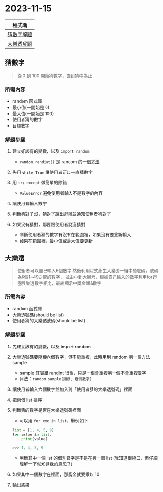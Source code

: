 # 2023-11-15

| 程式碼 |
| ---- |
| [猜數字解題](DavinciCode.py) |  
| [大樂透解題](lottery.py) |

## 猜數字

> 從 0 到 100 開始猜數字，直到猜中為止

### 所需內容

- random 函式庫
- 最小值(一開始是 0)
- 最大值(一開始是 100)
- 使用者猜的數字
- 目標數字

### 解題步驟

1. 建立好該有的變數，以及 `import random`

    - `random.randint()` 是 random 的一個[方法](https://www.runoob.com/python3/ref-random-randint.html)

2. 先用 `while True` 讓使用者可以一直猜數字
3. 用 `try except` 做簡單的除錯

    - `ValueError` 避免使用者輸入不是數字的內容

4. 讓使用者輸入數字
5. 判斷猜對了沒，猜對了跳出迴圈並通知使用者猜對了
6. 如果沒有猜對，那要跟使用者說沒猜對

    - 判斷使用者猜的數字有沒有在範圍裡，如果沒有要重新輸入
    - 如果在範圍裡，最小值或最大值要更新

## 大樂透

> 使用者可以自己輸入6個數字
> 然後利用程式產生大樂透一組中獎號碼，號碼為6個1~49之間的數字，
> 並由小到大顯示，根據自己輸入的數字利用for迴圈與樂透數字相比，最終顯示中獎金額&數字

### 所需內容

- random 函式庫
- 大樂透號碼(should be list)
- 使用者猜的大樂透號碼(should be list)

### 解題步驟

1. 先建立該有的變數，以及 import random
2. 大樂透號碼要隨機六個數字，但不能重複，此時用到 random 另一個方法 sample

    - sample 其實跟 randint 很像，只是一個會重複另一個不會重複數字
    - 用法：`random.sample(順序, 幾個數字)`

3. 讓使用者輸入六個數字並加入到「使用者猜的大樂透號碼」裡面
4. 把兩個 list 排序
5. 判斷猜的數字是否在大樂透號碼裡面

    - 可以用 `for xxx in list`，舉例如下

    ```python
    list = [1, 4, 5, 9]
    for value in list:
        print(value)

    >>> 1, 4, 5, 9
    ```

    - 判斷其中一個 list 的個別數字是不是在另一個 list
    (我知道很繞口，但仔細理解一下就知道我的意思了)

6. 如果其中一個數字在裡面，那獎金就要乘以 10
7. 輸出結果
